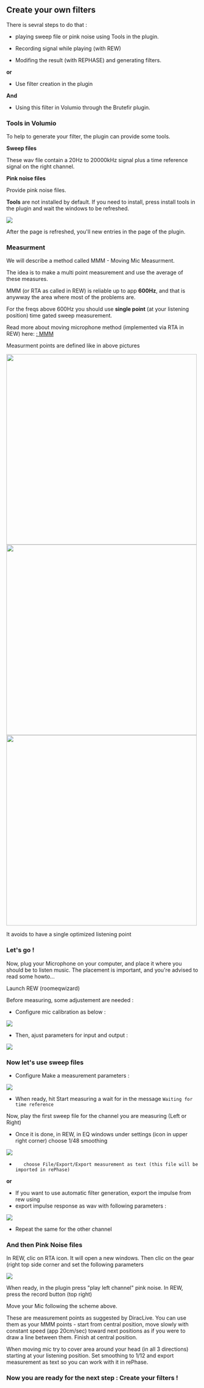 ## Create your own filters

There is sevral steps to do that :

* playing sweep file or pink noise using Tools in the plugin.
* Recording signal while playing (with REW)


* Modifing the result (with REPHASE) and generating filters.

__or__

* Use filter creation in the plugin

__And__
* Using this filter in Volumio through the Brutefir plugin.


### Tools in Volumio

To help to generate your filter, the plugin can provide some tools.

__Sweep files__

These wav file contain a 20Hz to 20000kHz signal plus a time reference signal on the right channel.

__Pink noise files__

Provide pink noise files.

__Tools__ are not installed by default. If you need to install, press install tools in the plugin and wait the windows to be refreshed.


<img src="./img/install_tools.png">

After the page is refreshed, you'll new entries in the page of the plugin.

### Measurment

We will describe a method called MMM - Moving Mic Measurment.

The idea is to make a multi point measurement and use the average of these measures.

MMM (or RTA as called in REW) is reliable up to app __600Hz__, and that is anywway the area where most of the problems are.

For the freqs above 600Hz you should use __single point__ (at your listening position) time gated sweep measurement.

Read more about moving microphone method (implemented via RTA in REW) here:
<a href="http://www.ohl.to/audio/downloads/MMM-moving-mic-measurement.pdf"> : MMM</a>

Measurment points are defined like in above pictures

<img src="./img/sofa_top.png" width = 500 >

<img src="./img/sofa_front.png" width = 500 >

<img src="./img/sofa_iso.png" width = 500 >

It avoids to have a single optimized listening point

### Let's go !

Now, plug your Microphone on your computer, and place it where you should be to listen music. The placement is important, and you're advised to read some howto...

Launch REW (roomeqwizard)

Before measuring, some adjustement are needed :

* Configure mic calibration as below :

<img src="./img/preferences_micmeter.jpg">

* Then, ajust parameters for input and output :

<img src="./img/rew_preferences.jpg">

### Now let's use sweep files

* Configure Make a measurement parameters :

<img src="./img/make_a_measurment.jpg">

* When ready, hit Start measuring a wait for in the message `Waiting for time reference`

Now, play the first sweep file for the channel you are measuring (Left or Right)

* Once it is done, in REW, in EQ windows under settings (icon in upper right corner) choose 1/48 smoothing

<img src="./img/rew_EQ_window.jpg">


-        choose File/Export/Export measurement as text (this file will be imported in rePhase)

__or__

* If you want to use automatic filter generation, export the impulse from rew using
* export impulse response as wav with following parameters :

<img src="./img/export_impulse.png">


* Repeat the same for the other channel

### And then Pink Noise files

In REW, clic on RTA icon. It will open a new windows. Then clic on the gear (right top side corner and set the following parameters

  <img src="./img/rew_rta_settings.png">

When ready, in the plugin press "play left channel" pink noise. In REW, press the record button (top right)

Move your Mic following the scheme above.

These are measurement points as suggested by DiracLive. You can use them as your MMM points - start from central position, move slowly with constant speed (app 20cm/sec) toward next positions as if you were to draw a line between them. Finish at central position.

When moving mic try to cover area around your head (in all 3 directions) starting at your listening position. Set smoothing to 1/12 and export measurement as text so you can work with it in rePhase.









### Now you are ready for the next step : Create your filters !
